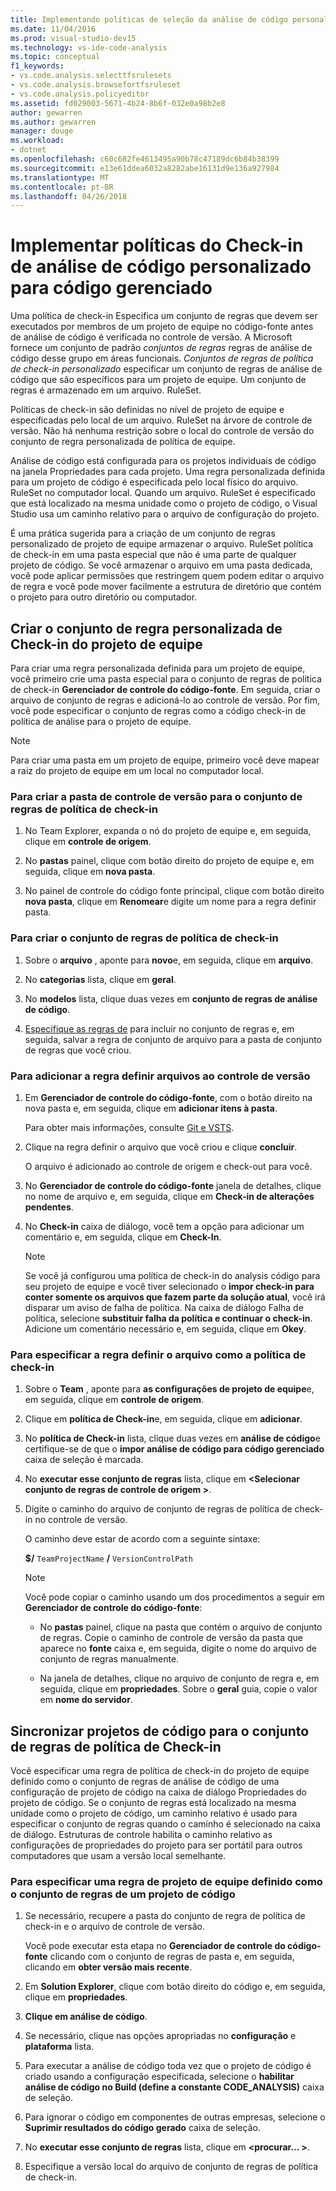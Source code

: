 ```yaml
---
title: Implementando políticas de seleção da análise de código personalizado para código gerenciado no Visual Studio
ms.date: 11/04/2016
ms.prod: visual-studio-dev15
ms.technology: vs-ide-code-analysis
ms.topic: conceptual
f1_keywords:
- vs.code.analysis.selecttfsrulesets
- vs.code.analysis.browsefortfsruleset
- vs.code.analysis.policyeditor
ms.assetid: fd029003-5671-4b24-8b6f-032e0a98b2e8
author: gewarren
ms.author: gewarren
manager: douge
ms.workload:
- dotnet
ms.openlocfilehash: c60c682fe4613495a90b78c47189dc6b84b38399
ms.sourcegitcommit: e13e61ddea6032a8282abe16131d9e136a927984
ms.translationtype: MT
ms.contentlocale: pt-BR
ms.lasthandoff: 04/26/2018
---
```

# <a name="implement-custom-code-analysis-check-in-policies-for-managed-code"></a>Implementar políticas do Check-in de análise de código personalizado para código gerenciado

Uma política de check-in Especifica um conjunto de regras que devem ser executados por membros de um projeto de equipe no código-fonte antes de análise de código é verificada no controle de versão. A Microsoft fornece um conjunto de padrão *conjuntos de regras* regras de análise de código desse grupo em áreas funcionais. *Conjuntos de regras de política de check-in personalizado* especificar um conjunto de regras de análise de código que são específicos para um projeto de equipe. Um conjunto de regras é armazenado em um arquivo. RuleSet.

Políticas de check-in são definidas no nível de projeto de equipe e especificadas pelo local de um arquivo. RuleSet na árvore de controle de versão. Não há nenhuma restrição sobre o local do controle de versão do conjunto de regra personalizada de política de equipe.

Análise de código está configurada para os projetos individuais de código na janela Propriedades para cada projeto. Uma regra personalizada definida para um projeto de código é especificada pelo local físico do arquivo. RuleSet no computador local. Quando um arquivo. RuleSet é especificado que está localizado na mesma unidade como o projeto de código, o Visual Studio usa um caminho relativo para o arquivo de configuração do projeto.

É uma prática sugerida para a criação de um conjunto de regras personalizado de projeto de equipe armazenar o arquivo. RuleSet política de check-in em uma pasta especial que não é uma parte de qualquer projeto de código. Se você armazenar o arquivo em uma pasta dedicada, você pode aplicar permissões que restringem quem podem editar o arquivo de regra e você pode mover facilmente a estrutura de diretório que contém o projeto para outro diretório ou computador.

## <a name="create-the-team-project-custom-check-in-rule-set"></a>Criar o conjunto de regra personalizada de Check-in do projeto de equipe

Para criar uma regra personalizada definida para um projeto de equipe, você primeiro crie uma pasta especial para o conjunto de regras de política de check-in **Gerenciador de controle do código-fonte**. Em seguida, criar o arquivo de conjunto de regras e adicioná-lo ao controle de versão. Por fim, você pode especificar o conjunto de regras como a código check-in de política de análise para o projeto de equipe.

> [!NOTE]
> Para criar uma pasta em um projeto de equipe, primeiro você deve mapear a raiz do projeto de equipe em um local no computador local.

### <a name="to-create-the-version-control-folder-for-the-check-in-policy-rule-set"></a>Para criar a pasta de controle de versão para o conjunto de regras de política de check-in

1. No Team Explorer, expanda o nó do projeto de equipe e, em seguida, clique em **controle de origem**.

2. No **pastas** painel, clique com botão direito do projeto de equipe e, em seguida, clique em **nova pasta**.

3. No painel de controle do código fonte principal, clique com botão direito **nova pasta**, clique em **Renomear**e digite um nome para a regra definir pasta.

### <a name="to-create-the-check-in-policy-rule-set"></a>Para criar o conjunto de regras de política de check-in

1. Sobre o **arquivo** , aponte para **novo**e, em seguida, clique em **arquivo**.

2. No **categorias** lista, clique em **geral**.

3. No **modelos** lista, clique duas vezes em **conjunto de regras de análise de código**.

4. [Especifique as regras de](../code-quality/how-to-create-a-custom-rule-set.md) para incluir no conjunto de regras e, em seguida, salvar a regra de conjunto de arquivo para a pasta de conjunto de regras que você criou.

### <a name="to-add-the-rule-set-file-to-version-control"></a>Para adicionar a regra definir arquivos ao controle de versão

1. Em **Gerenciador de controle do código-fonte**, com o botão direito na nova pasta e, em seguida, clique em **adicionar itens à pasta**.

     Para obter mais informações, consulte [Git e VSTS](/vsts/git/overview).

2. Clique na regra definir o arquivo que você criou e clique **concluir**.

     O arquivo é adicionado ao controle de origem e check-out para você.

3. No **Gerenciador de controle do código-fonte** janela de detalhes, clique no nome de arquivo e, em seguida, clique em **Check-in de alterações pendentes**.

4. No **Check-in** caixa de diálogo, você tem a opção para adicionar um comentário e, em seguida, clique em **Check-In**.

    > [!NOTE]
    > Se você já configurou uma política de check-in do analysis código para seu projeto de equipe e você tiver selecionado o **impor check-in para conter somente os arquivos que fazem parte da solução atual**, você irá disparar um aviso de falha de política. Na caixa de diálogo Falha de política, selecione **substituir falha da política e continuar o check-in**. Adicione um comentário necessário e, em seguida, clique em **Okey**.

### <a name="to-specify-the-rule-set-file-as-the-check-in-policy"></a>Para especificar a regra definir o arquivo como a política de check-in

1. Sobre o **Team** , aponte para **as configurações de projeto de equipe**e, em seguida, clique em **controle de origem**.

2. Clique em **política de Check-in**e, em seguida, clique em **adicionar**.

3. No **política de Check-in** lista, clique duas vezes em **análise de código**e certifique-se de que o **impor análise de código para código gerenciado** caixa de seleção é marcada.

4. No **executar esse conjunto de regras** lista, clique em  **\<Selecionar conjunto de regras de controle de origem >**.

5. Digite o caminho do arquivo de conjunto de regras de política de check-in no controle de versão.

     O caminho deve estar de acordo com a seguinte sintaxe:

     **$/** `TeamProjectName` **/** `VersionControlPath`

    > [!NOTE]
    > Você pode copiar o caminho usando um dos procedimentos a seguir em **Gerenciador de controle do código-fonte**:

    - No **pastas** painel, clique na pasta que contém o arquivo de conjunto de regras. Copie o caminho de controle de versão da pasta que aparece no **fonte** caixa e, em seguida, digite o nome do arquivo de conjunto de regras manualmente.

    - Na janela de detalhes, clique no arquivo de conjunto de regra e, em seguida, clique em **propriedades**. Sobre o **geral** guia, copie o valor em **nome do servidor**.

## <a name="synchronize-code-projects-to-the-check-in-policy-rule-set"></a>Sincronizar projetos de código para o conjunto de regras de política de Check-in

Você especificar uma regra de política de check-in do projeto de equipe definido como o conjunto de regras de análise de código de uma configuração de projeto de código na caixa de diálogo Propriedades do projeto de código. Se o conjunto de regras está localizado na mesma unidade como o projeto de código, um caminho relativo é usado para especificar o conjunto de regras quando o caminho é selecionado na caixa de diálogo. Estruturas de controle habilita o caminho relativo as configurações de propriedades do projeto para ser portátil para outros computadores que usam a versão local semelhante.

### <a name="to-specify-a-team-project-rule-set-as-the-rule-set-of-a-code-project"></a>Para especificar uma regra de projeto de equipe definido como o conjunto de regras de um projeto de código

1. Se necessário, recupere a pasta do conjunto de regra de política de check-in e o arquivo de controle de versão.

   Você pode executar esta etapa no **Gerenciador de controle do código-fonte** clicando com o conjunto de regras de pasta e, em seguida, clicando em **obter versão mais recente**.

2. Em **Solution Explorer**, clique com botão direito do código e, em seguida, clique em **propriedades**.

3. **Clique em análise de código**.

4. Se necessário, clique nas opções apropriadas no **configuração** e **plataforma** lista.

5. Para executar a análise de código toda vez que o projeto de código é criado usando a configuração especificada, selecione o **habilitar análise de código no Build (define a constante CODE_ANALYSIS)** caixa de seleção.

6. Para ignorar o código em componentes de outras empresas, selecione o **Suprimir resultados do código gerado** caixa de seleção.

7. No **executar esse conjunto de regras** lista, clique em  **\<procurar... >**.

8. Especifique a versão local do arquivo de conjunto de regras de política de check-in.